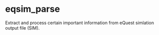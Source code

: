 # eqsim_parse
Extract and process certain important information from eQuest simlation output file (SIM).
